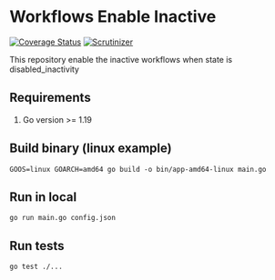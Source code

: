 # Workflows Enable Inactive

[![Coverage Status][badge-coverage]][coverage]
[![Scrutinizer][badge-quality]][quality]

This repository enable the inactive workflows when state is disabled_inactivity

## Requirements
1. Go version >= 1.19

## Build binary (linux example)

```shell
GOOS=linux GOARCH=amd64 go build -o bin/app-amd64-linux main.go
```

## Run in local
```shell
go run main.go config.json
```

## Run tests
```shell
go test ./...
```

[quality]: https://scrutinizer-ci.com/g/blacktrue/workflows-enable-inactive/
[coverage]: https://scrutinizer-ci.com/g/blacktrue/workflows-enable-inactive/code-structure/main/code-coverage

[badge-quality]: https://img.shields.io/scrutinizer/g/blacktrue/workflows-enable-inactive/main?style=flat-square
[badge-coverage]: https://img.shields.io/scrutinizer/coverage/g/blacktrue/workflows-enable-inactive/main?style=flat-square